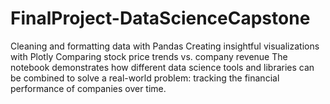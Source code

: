 # FinalProject-DataScienceCapstone
 Cleaning and formatting data with Pandas  Creating insightful visualizations with Plotly  Comparing stock price trends vs. company revenue  The notebook demonstrates how different data science tools and libraries can be combined to solve a real-world problem: tracking the financial performance of companies over time.

